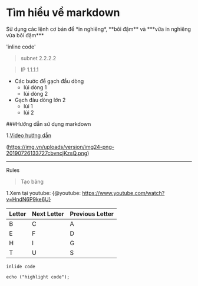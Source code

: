 <h1>Tìm hiểu về markdown</h1>
Sử dụng các lệnh cơ bản để *in nghiêng*, **bôi đậm** và ***vừa in nghiêng vừa bôi đậm***

'inline code' 

>subnet 2.2.2.2

>IP 1.1.1.1

- Các bước để gạch đầu dòng 
  - lùi dòng 1
  - lùi dòng 2
- Gạch đàu dòng lớn 2 
  - lùi 1
  - lùi 2

###Hướng dẫn sử dụng markdown

1.[Video hướng dẫn](https://viblo.asia/helps/cach-su-dung-markdown-bxjvZYnwkJZ)

(https://img.vn/uploads/version/img24-png-20190726133727cbvncjKzsQ.png)

***
Rules

> Tạo bảng

1.Xem tại youtube: 
{@youtube: https://www.youtube.com/watch?v=HndN6P9ke6U}

| Letter | Next Letter | Previous Letter | 
| :----- | :---------- | :-------------- | 
| B      | C           | A               | 
| E      | F           | D               | 
| H      | I           | G               | 
| T      | U           | S               |


`inlide code`
```
echo ("highlight code");

```